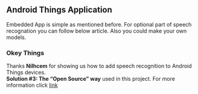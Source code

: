 ## Android Things Application

Embedded App is simple as mentioned before. For optional part of speech recognation you can follow below article. Also you could make your own models.

### Okey Things
Thanks <b>Nilhcem</b> for showing us how to add speech recognition to Android Things devices.<br>
**Solution #3: The “Open Source” way** used in this project. For more information click [link](http://nilhcem.com/android-things/control-your-devices-through-voice-with-usb-audio-support)

